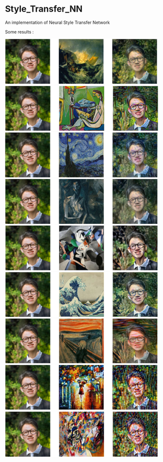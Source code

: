 # Style_Transfer_NN

An implementation of Neural Style Transfer Network

Some results :

![alt text](https://github.com/dnduong/Style_Transfer_NN/blob/main/results/Capture1.JPG)
![alt text](https://github.com/dnduong/Style_Transfer_NN/blob/main/results/Capture2.JPG)
![alt text](https://github.com/dnduong/Style_Transfer_NN/blob/main/results/Capture3.JPG)
![alt text](https://github.com/dnduong/Style_Transfer_NN/blob/main/results/Capture4.JPG)
![alt text](https://github.com/dnduong/Style_Transfer_NN/blob/main/results/Capture5.JPG)
![alt text](https://github.com/dnduong/Style_Transfer_NN/blob/main/results/Capture6.JPG)
![alt text](https://github.com/dnduong/Style_Transfer_NN/blob/main/results/Capture7.JPG)
![alt text](https://github.com/dnduong/Style_Transfer_NN/blob/main/results/Capture8.JPG)
![alt text](https://github.com/dnduong/Style_Transfer_NN/blob/main/results/Capture9.JPG)
